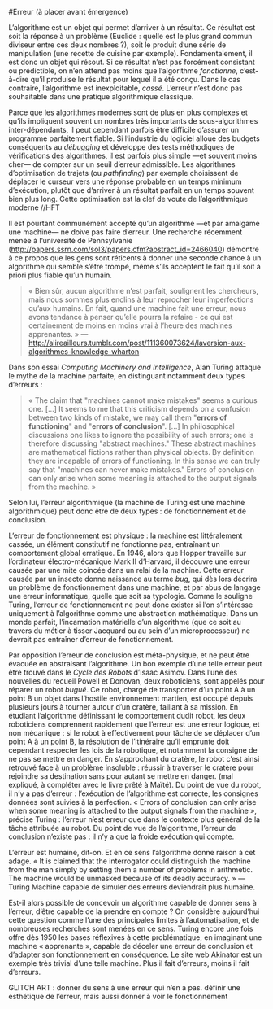 #Erreur (à placer avant émergence)

L’algorithme est un objet qui permet d’arriver à un résultat. Ce résultat est soit la réponse à un problème (Euclide : quelle est le plus grand commun diviseur entre ces deux nombres ?), soit le produit d’une série de manipulation (une recette de cuisine par exemple). Fondamentalement, il est donc un objet qui résout.
Si ce résultat n’est pas forcément consistant ou prédictible, on n’en attend pas moins que l’algorithme *fonctionne*, c’est-à-dire qu’il produise le résultat pour lequel il a été conçu. Dans le cas contraire, l’algorithme est inexploitable, *cassé*.
L’erreur n’est donc pas souhaitable dans une pratique algorithmique classique.

Parce que les algorithmes modernes sont de plus en plus complexes et qu’ils impliquent souvent un nombres très importants de sous-algorithmes inter-dépendants, il peut cependant parfois être difficile d’assurer un programme parfaitement fiable. Si l’industrie du logiciel alloue des budgets conséquents au *débugging* et développe des tests méthodiques de vérifications des algorithmes, il est parfois plus simple —et souvent moins cher— de compter sur un seuil d’erreur admissible. Les algorithmes d’optimisation de trajets (ou *pathfinding*) par exemple choisissent de déplacer le curseur vers une réponse probable en un temps minimum d’exécution, plutôt que  d’arriver à un résultat parfait en un temps souvent bien plus long. Cette optimisation est la clef de voute de l’algorithmique moderne //HFT

Il est pourtant communément accepté qu’un algorithme —et par amalgame une machine— ne doive pas faire d’erreur. Une recherche récemment menée à l’université de Pennsylvanie (http://papers.ssrn.com/sol3/papers.cfm?abstract_id=2466040) démontre à ce propos que les gens sont réticents à donner une seconde chance à un algorithme qui semble s’être trompé, même s’ils acceptent le fait qu’il soit à priori plus fiable qu’un humain.
> « Bien sûr, aucun algorithme n’est parfait, soulignent les chercheurs, mais nous sommes plus enclins à leur reprocher leur imperfections qu’aux humains. En fait, quand une machine fait une erreur, nous avons tendance à penser qu’elle pourra la refaire - ce qui est certainement de moins en moins vrai à l’heure des machines apprenantes. » —http://alireailleurs.tumblr.com/post/111360073624/laversion-aux-algorithmes-knowledge-wharton

Dans son essai *Computing Machinery and Intelligence*, Alan Turing attaque le mythe de la machine parfaite, en distinguant notamment deux types d’erreurs : 
> « The claim that "machines cannot make mistakes" seems a curious one. [...] It seems to me that this criticism depends on a confusion between two kinds of mistake, we may call them "**errors of functioning**" and "**errors of conclusion**".
> [...] In philosophical discussions one likes to ignore the possibility of such errors; one is therefore discussing "abstract machines." These abstract machines are mathematical fictions rather than physical objects. By definition they are incapable of errors of functioning. In this sense we can truly say that "machines can never make mistakes." Errors of conclusion can only arise when some meaning is attached to the output signals from the machine. »

Selon lui, l’erreur algorithmique (la machine de Turing est une machine algorithmique) peut donc être de deux types : de fonctionnement et de conclusion.

L’erreur de fonctionnement est physique : la machine est littéralement cassée, un élément constitutif ne fonctionne pas, entraînant un comportement global erratique. En 1946, alors que Hopper travaille sur l’ordinateur électro-mécanique Mark II d’Harvard, il découvre une erreur causée par une mite coincée dans un relai de la machine. Cette erreur causée par un insecte donne naissance au terme *bug*, qui dès lors décrira un problème de fonctionnement dans une machine, et par abus de langage une erreur informatique, quelle que soit sa typologie.
Comme le souligne Turing, l’erreur de fonctionnement ne peut donc exister si l’on s’intéresse uniquement à l’algorithme comme une abstraction mathématique. Dans un monde parfait, l’incarnation matérielle d’un algorithme (que ce soit au travers du métier à tisser Jacquard ou au sein d’un microprocesseur) ne devrait pas entraîner d’erreur de fonctionnement.

Par opposition l’erreur de conclusion est méta-physique, et ne peut être évacuée en abstraisant l’algorithme. Un bon exemple d’une telle erreur peut être trouvé dans le *Cycle des Robots* d’Isaac Asimov. Dans l’une des nouvelles du recueil Powell et Donovan, deux roboticiens, sont appelés pour réparer un robot *bugué*. Ce robot, chargé de transporter d’un point A à un point B un objet dans l’hostile environnement martien, est occupé depuis plusieurs jours à tourner autour d’un cratère, faillant à sa mission. En étudiant l’algorithme définissant le comportement dudit robot, les deux roboticiens comprennent rapidement que l’erreur est une erreur logique, et non mécanique : si le robot à effectivement pour tâche de se déplacer d’un point A à un point B, la résolution de l’itinéraire qu’il emprunte doit cependant respecter les lois de la robotique, et notamment la consigne de ne pas se mettre en danger. En s’approchant du cratère, le robot c’est ainsi retrouvé face à un problème insoluble : réussir à traverser le cratère pour rejoindre sa destination sans pour autant se mettre en danger. (mal expliqué, à compléter avec le livre prêté à Maïté).
Du point de vue du robot, il n’y a pas d’erreur : l’exécution de l’algorithme est correcte, les consignes données sont suivies à la perfection. « Errors of conclusion can only arise when some meaning is attached to the output signals from the machine », précise Turing : l’erreur n’est erreur que dans le contexte plus général de la tâche attribuée au robot. Du point de vue de l’algorithme, l’erreur de conclusion n’existe pas : il n’y a que la froide exécution qui compte.

L’erreur est humaine, dit-on. Et en ce sens l’algorithme donne raison à cet adage.
« It is claimed that the interrogator could distinguish the machine from the man simply by setting them a number of problems in arithmetic. The machine would be unmasked because of its deadly accuracy. » — Turing
Machine capable de simuler des erreurs deviendrait plus humaine.

Est-il alors possible de concevoir un algorithme capable de donner sens à l’erreur, d’être capable de la prendre en compte ? On considère aujourd’hui cette question comme l’une des principales limites à l’automatisation, et de nombreuses recherches sont menées en ce sens. Turing encore une fois offre dès 1950 les bases réflexives à cette problématique, en imaginant une machine « apprenante », capable de déceler une erreur de conclusion et d’adapter son fonctionnement en conséquence. Le site web Akinator est un exemple très trivial d’une telle machine. Plus il fait d’erreurs, moins il fait d’erreurs.

GLITCH ART : donner du sens à une erreur qui n’en a pas. définir une esthétique de l’erreur, mais aussi donner à voir le fonctionnement